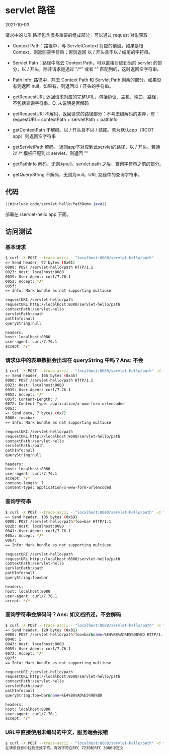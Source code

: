 # servlet 路径
2021-10-03

请求中的 URI 路径包含很多重要的组成部分，可以通过 request 对象获取
- Context Path：路径中，与 ServletContext 对应的前缀。如果是根 Context，则返回空字符串；否则返回
  以 / 开头且不以 / 结尾的字符串。
- Servlet Path：路径中除去 Context Path，可以直接对应到当前 servlet 的部分，以 /
  开头，除非请求是通过 "/*" 或者 "" 匹配到的，这时返回空字符串。
- Path Info: 路径中，除去 Context Path 和 Servlet Path 剩余的部分，如果没有则返回
  null，如果有，则返回以 / 开头的字符串。

- getRequestURL   返回请求对应的完整URL，包括协议、主机、端口、路径，不包括查询字符串。Q. 未说明是否解码
- getRequestURI   不解码，返回请求的路径部分：不考虑编解码的差异，有：requestURI = contextPath + servletPath + pathInfo
- getContextPath  不解码。以 / 开头且不以 / 结尾。若为默认app（ROOT app）则返回空字符串
- getServletPath  解码。  返回app下对应到此servlet的路径，以 / 开头。若通过 /* 模板匹配到此 servlet，则返回 ""
- getPathInfo     解码，无则为null。servlet path 之后，查询字符串之前的部分。
- getQueryString  不解码，无则为null。URL 路径中的查询字符串。
## 代码
```java
{{#include code/servlet-hello/PathDemo.java}}
```
部署在 /servlet-hello app 下面。

## 访问测试
### 基本请求
```bash
$ curl -X POST --trace-ascii - "localhost:8080/servlet-hello/path"
=> Send header, 97 bytes (0x61)
0000: POST /servlet-hello/path HTTP/1.1
0023: Host: localhost:8080
0039: User-Agent: curl/7.76.1
0052: Accept: */*
005f:
== Info: Mark bundle as not supporting multiuse

requestURI:/servlet-hello/path
requestURL:http://localhost:8080/servlet-hello/path
contextPath:/servlet-hello
servletPath:/path
pathInfo:null
queryString:null

headers:
host: localhost:8080
user-agent: curl/7.76.1
accept: */*
```
### 请求体中的表单数据会出现在 queryString 中吗？Ans: 不会
```bash
$ curl -X POST --trace-ascii - "localhost:8080/servlet-hello/path" -d foo=bar
=> Send header, 165 bytes (0xa5)
0000: POST /servlet-hello/path HTTP/1.1
0023: Host: localhost:8080
0039: User-Agent: curl/7.76.1
0052: Accept: */*
005f: Content-Length: 7
0072: Content-Type: application/x-www-form-urlencoded
00a3:
=> Send data, 7 bytes (0x7)
0000: foo=bar
== Info: Mark bundle as not supporting multiuse

requestURI:/servlet-hello/path
requestURL:http://localhost:8080/servlet-hello/path
contextPath:/servlet-hello
servletPath:/path
pathInfo:null
queryString:null

headers:
host: localhost:8080
user-agent: curl/7.76.1
accept: */*
content-length: 7
content-type: application/x-www-form-urlencoded
```
### 查询字符串
```bash
$ curl -X POST --trace-ascii - "localhost:8080/servlet-hello/path" -d foo=bar -G
=> Send header, 105 bytes (0x69)
0000: POST /servlet-hello/path?foo=bar HTTP/1.1
002b: Host: localhost:8080
0041: User-Agent: curl/7.76.1
005a: Accept: */*
0067:
== Info: Mark bundle as not supporting multiuse

requestURI:/servlet-hello/path
requestURL:http://localhost:8080/servlet-hello/path
contextPath:/servlet-hello
servletPath:/path
pathInfo:null
queryString:foo=bar

headers:
host: localhost:8080
user-agent: curl/7.76.1
accept: */*
```
### 查询字符串会解码吗？Ans: 如文档所述，不会解码
```bash
$ curl -X POST --trace-ascii - "localhost:8080/servlet-hello/path" -d foo=bar --data-urlencode name=中国 -G
=> Send header, 129 bytes (0x81)
0000: POST /servlet-hello/path?foo=bar&name=%E4%B8%AD%E5%9B%BD HTTP/1.
0040: 1
0043: Host: localhost:8080
0059: User-Agent: curl/7.76.1
0072: Accept: */*
007f:
== Info: Mark bundle as not supporting multiuse

requestURI:/servlet-hello/path
requestURL:http://localhost:8080/servlet-hello/path
contextPath:/servlet-hello
servletPath:/path
pathInfo:null
queryString:foo=bar&name=%E4%B8%AD%E5%9B%BD

headers:
host: localhost:8080
user-agent: curl/7.76.1
accept: */*
```
### URL中直接使用未编码的中文，服务端会报错
```bash
$ curl -X POST --trace-ascii - "localhost:8080/servlet-hello/path" -d foo=bar --data-urlencode name=中国 -G
在请求目标中找到无效字符。有效字符在RFC 7230和RFC 3986中定义
```

